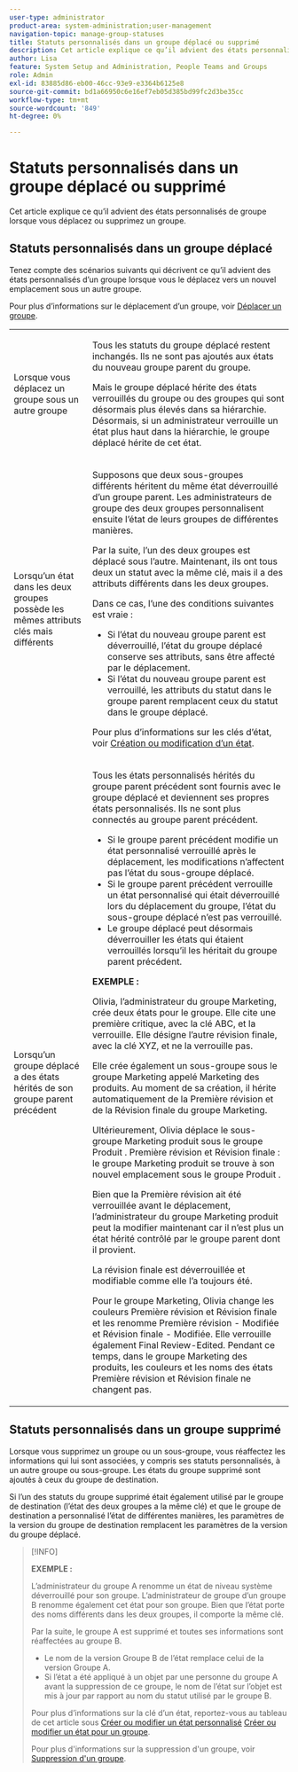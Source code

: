 ```yaml
---
user-type: administrator
product-area: system-administration;user-management
navigation-topic: manage-group-statuses
title: Statuts personnalisés dans un groupe déplacé ou supprimé
description: Cet article explique ce qu’il advient des états personnalisés de groupe lorsque vous déplacez ou supprimez un groupe.
author: Lisa
feature: System Setup and Administration, People Teams and Groups
role: Admin
exl-id: 83885d86-eb00-46cc-93e9-e3364b6125e8
source-git-commit: bd1a66950c6e16ef7eb05d385bd99fc2d3be35cc
workflow-type: tm+mt
source-wordcount: '849'
ht-degree: 0%

---
```


# Statuts personnalisés dans un groupe déplacé ou supprimé

Cet article explique ce qu’il advient des états personnalisés de groupe lorsque vous déplacez ou supprimez un groupe.

## Statuts personnalisés dans un groupe déplacé

Tenez compte des scénarios suivants qui décrivent ce qu’il advient des états personnalisés d’un groupe lorsque vous le déplacez vers un nouvel emplacement sous un autre groupe.

Pour plus d’informations sur le déplacement d’un groupe, voir [Déplacer un groupe](../../../administration-and-setup/manage-groups/create-and-manage-groups/move-a-group.md).

<table style="table-layout:auto"> 
 <col> 
 </col> 
 <col> 
 </col> 
 <tbody> 
  <tr> 
   <td role="rowheader">Lorsque vous déplacez un groupe sous un autre groupe </td> 
   <td> <p>Tous les statuts du groupe déplacé restent inchangés. Ils ne sont pas ajoutés aux états du nouveau groupe parent du groupe.</p> <p>Mais le groupe déplacé hérite des états verrouillés du groupe ou des groupes qui sont désormais plus élevés dans sa hiérarchie. Désormais, si un administrateur verrouille un état plus haut dans la hiérarchie, le groupe déplacé hérite de cet état.</p> </td> 
  </tr> 
  <tr> 
   <td role="rowheader">Lorsqu’un état dans les deux groupes possède les mêmes attributs clés mais différents</td> 
   <td> <p>Supposons que deux sous-groupes différents héritent du même état déverrouillé d’un groupe parent. Les administrateurs de groupe des deux groupes personnalisent ensuite l’état de leurs groupes de différentes manières.</p> <p>Par la suite, l’un des deux groupes est déplacé sous l’autre. Maintenant, ils ont tous deux un statut avec la même clé, mais il a des attributs différents dans les deux groupes.</p> <p>Dans ce cas, l’une des conditions suivantes est vraie :</p> 
    <ul> 
     <li>Si l’état du nouveau groupe parent est déverrouillé, l’état du groupe déplacé conserve ses attributs, sans être affecté par le déplacement.</li> 
     <li>Si l’état du nouveau groupe parent est verrouillé, les attributs du statut dans le groupe parent remplacent ceux du statut dans le groupe déplacé.</li> 
    </ul> <p>Pour plus d’informations sur les clés d’état, voir <a href="../../../administration-and-setup/customize-workfront/creating-custom-status-and-priority-labels/create-or-edit-a-status.md" class="MCXref xref">Création ou modification d’un état</a>.</p> </td> 
  </tr> 
  <tr> 
   <td>Lorsqu’un groupe déplacé a des états hérités de son groupe parent précédent </td> 
   <td> <p>Tous les états personnalisés hérités du groupe parent précédent sont fournis avec le groupe déplacé et deviennent ses propres états personnalisés. Ils ne sont plus connectés au groupe parent précédent.</p> 
    <ul> 
     <li>Si le groupe parent précédent modifie un état personnalisé verrouillé après le déplacement, les modifications n’affectent pas l’état du sous-groupe déplacé.</li> 
     <li>Si le groupe parent précédent verrouille un état personnalisé qui était déverrouillé lors du déplacement du groupe, l’état du sous-groupe déplacé n’est pas verrouillé.</li> 
     <li>Le groupe déplacé peut désormais déverrouiller les états qui étaient verrouillés lorsqu’il les héritait du groupe parent précédent.</li> 
    </ul> 
     <p><b>EXEMPLE :</b><p> 
     <p>Olivia, l’administrateur du groupe Marketing, crée deux états pour le groupe. Elle cite une première critique, avec la clé ABC, et la verrouille. Elle désigne l’autre révision finale, avec la clé XYZ, et ne la verrouille pas.</p> 
     <p>Elle crée également un sous-groupe sous le groupe Marketing appelé Marketing des produits. Au moment de sa création, il hérite automatiquement de la Première révision et de la Révision finale du groupe Marketing.</p> 
     <p>Ultérieurement, Olivia déplace le sous-groupe Marketing produit sous le groupe Produit . Première révision et Révision finale : le groupe Marketing produit se trouve à son nouvel emplacement sous le groupe Produit .</p> 
     <p>Bien que la Première révision ait été verrouillée avant le déplacement, l’administrateur du groupe Marketing produit peut la modifier maintenant car il n’est plus un état hérité contrôlé par le groupe parent dont il provient.</p> 
     <p>La révision finale est déverrouillée et modifiable comme elle l’a toujours été.</p> 
     <p>Pour le groupe Marketing, Olivia change les couleurs Première révision et Révision finale et les renomme Première révision - Modifiée et Révision finale - Modifiée. Elle verrouille également Final Review-Edited. Pendant ce temps, dans le groupe Marketing des produits, les couleurs et les noms des états Première révision et Révision finale ne changent pas.</p> 
    </div> </td> 
  </tr> 
 </tbody> 
</table>

## Statuts personnalisés dans un groupe supprimé

Lorsque vous supprimez un groupe ou un sous-groupe, vous réaffectez les informations qui lui sont associées, y compris ses statuts personnalisés, à un autre groupe ou sous-groupe. Les états du groupe supprimé sont ajoutés à ceux du groupe de destination.

Si l’un des statuts du groupe supprimé était également utilisé par le groupe de destination (l’état des deux groupes a la même clé) et que le groupe de destination a personnalisé l’état de différentes manières, les paramètres de la version du groupe de destination remplacent les paramètres de la version du groupe déplacé.

>[!INFO]
>
>**EXEMPLE :**
>
>L’administrateur du groupe A renomme un état de niveau système déverrouillé pour son groupe. L’administrateur de groupe d’un groupe B renomme également cet état pour son groupe. Bien que l’état porte des noms différents dans les deux groupes, il comporte la même clé.
>
>Par la suite, le groupe A est supprimé et toutes ses informations sont réaffectées au groupe B.
>
>* Le nom de la version Groupe B de l’état remplace celui de la version Groupe A.
>* Si l’état a été appliqué à un objet par une personne du groupe A avant la suppression de ce groupe, le nom de l’état sur l’objet est mis à jour par rapport au nom du statut utilisé par le groupe B.
>
>Pour plus d’informations sur la clé d’un état, reportez-vous au tableau de cet article sous [Créer ou modifier un état personnalisé](../../../administration-and-setup/customize-workfront/creating-custom-status-and-priority-labels/create-or-edit-a-status.md#create) [Créer ou modifier un état pour un groupe](../../../administration-and-setup/manage-groups/manage-group-statuses/create-or-edit-a-group-status.md#create).
>
>Pour plus d&#39;informations sur la suppression d&#39;un groupe, voir [Suppression d&#39;un groupe](../../../administration-and-setup/manage-groups/create-and-manage-groups/delete-a-group.md).
